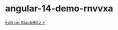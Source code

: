 # angular-14-demo-rnvvxa

[Edit on StackBlitz ⚡️](https://stackblitz.com/edit/angular-14-demo-rnvvxa)
